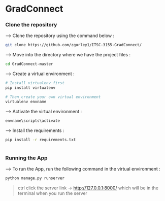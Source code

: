 
# GradConnect
</div>

### Clone the repository

--> Clone the repository using the command below :
```bash
git clone https://github.com/zgurley1/ITSC-3155-GradConnect/

```

--> Move into the directory where we have the project files : 
```bash
cd GradConnect-master

```

--> Create a virtual environment :
```bash
# Install virtualenv first
pip install virtualenv

# Then create your own virtual environment
virtualenv envname

```

--> Activate the virtual environment :
```bash
envname\scripts\activate

```

--> Install the requirements :
```bash
pip install -r requirements.txt

```

#

### Running the App

--> To run the App, run the following command in the virtual environment :
```bash
python manage.py runserver

```

> ctrl click the server link -> http://127.0.0.1:8000/ which will be in the terminal when you run the server
